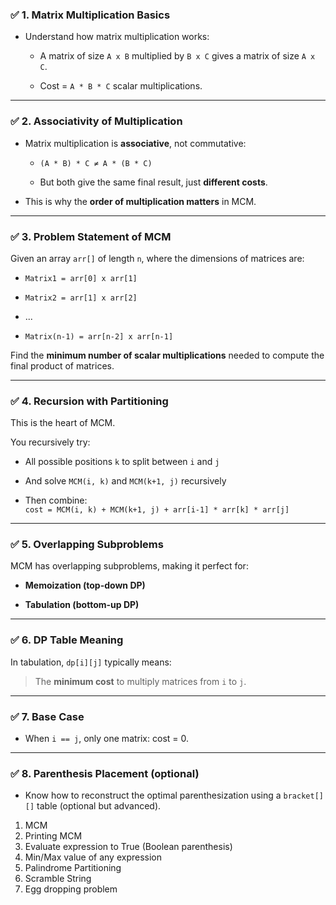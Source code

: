 
### ✅ 1. **Matrix Multiplication Basics**

- Understand how matrix multiplication works:
    
    - A matrix of size `A x B` multiplied by `B x C` gives a matrix of size `A x C`.
        
    - Cost = `A * B * C` scalar multiplications.
        

---

### ✅ 2. **Associativity of Multiplication**

- Matrix multiplication is **associative**, not commutative:
    
    - `(A * B) * C ≠ A * (B * C)`
        
    - But both give the same final result, just **different costs**.
        
- This is why the **order of multiplication matters** in MCM.
    

---

### ✅ 3. **Problem Statement of MCM**

Given an array `arr[]` of length `n`, where the dimensions of matrices are:

- `Matrix1 = arr[0] x arr[1]`
    
- `Matrix2 = arr[1] x arr[2]`
    
- ...
    
- `Matrix(n-1) = arr[n-2] x arr[n-1]`
    

Find the **minimum number of scalar multiplications** needed to compute the final product of matrices.

---

### ✅ 4. **Recursion with Partitioning**

This is the heart of MCM.

You recursively try:

- All possible positions `k` to split between `i` and `j`
    
- And solve `MCM(i, k)` and `MCM(k+1, j)` recursively
    
- Then combine:  
    `cost = MCM(i, k) + MCM(k+1, j) + arr[i-1] * arr[k] * arr[j]`
    

---

### ✅ 5. **Overlapping Subproblems**

MCM has overlapping subproblems, making it perfect for:

- **Memoization (top-down DP)**
    
- **Tabulation (bottom-up DP)**
    

---

### ✅ 6. **DP Table Meaning**

In tabulation, `dp[i][j]` typically means:

> The **minimum cost** to multiply matrices from `i` to `j`.

---

### ✅ 7. **Base Case**

- When `i == j`, only one matrix: cost = 0.
    

---

### ✅ 8. **Parenthesis Placement (optional)**

- Know how to reconstruct the optimal parenthesization using a `bracket[][]` table (optional but advanced).


1. MCM
2. Printing MCM
3. Evaluate expression to True (Boolean parenthesis)
4. Min/Max value of any expression
5. Palindrome Partitioning
6. Scramble String
7. Egg dropping problem

